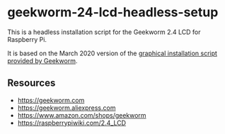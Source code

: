 # geekworm-24-lcd-headless-setup

This is a headless installation script for the Geekworm 2.4 LCD for Raspberry Pi.

It is based on the March 2020 version of the
[graphical installation script provided by Geekworm](https://github.com/geekworm-com/22LCD-script/tree/master).


## Resources

* https://geekworm.com
* https://geekworm.aliexpress.com
* https://www.amazon.com/shops/geekworm
* https://raspberrypiwiki.com/2.4_LCD
